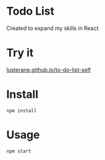 # Todo List
Created to expand my skills in React

# Try it
[lusterane.github.io/to-do-list-self](https://lusterane.github.io/to-do-list-self/)

# Install
```npm install```

# Usage
```npm start```
